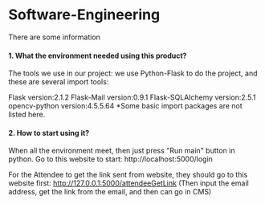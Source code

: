 # Software-Engineering
There are some information
#### 1. What the environment needed using this product?
The tools we use in our project:
we use Python-Flask to do the project, and these  are several import tools:

Flask		version:2.1.2
Flask-Mail		version:0.9.1
Flask-SQLAlchemy	version:2.5.1
opencv-python	version:4.5.5.64
*Some basic import packages are not listed here.

#### 2. How to start using it?
When all the environment meet, then just press "Run main" button in python.
Go to this website to start:
http://localhost:5000/login

For the Attendee to get the link sent from website, they should go to this website first:
http://127.0.0.1:5000/attendeeGetLink
(Then input the email address, get the link from the email, and then can go in CMS)
